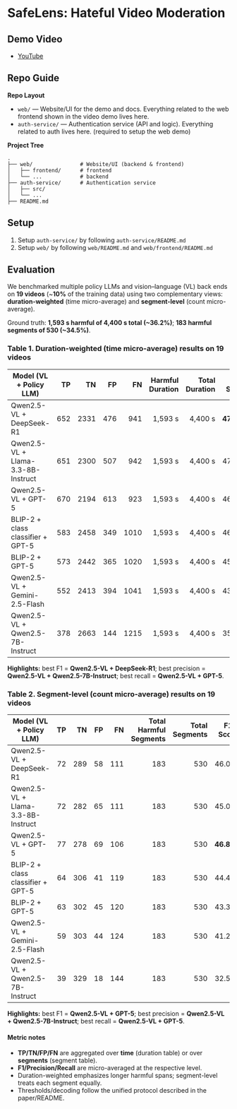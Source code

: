 # SafeLens: Hateful Video Moderation

## Demo Video

- [YouTube](https://youtu.be/B1dYceLSnXA)

## Repo Guide


**Repo Layout**

- `web/` — Website/UI for the demo and docs. Everything related to the web frontend shown in the video demo lives here.
- `auth-service/` — Authentication service (API and logic). Everything related to auth lives here. (required to setup the web demo)

**Project Tree**

```
.
├── web/               # Website/UI (backend & frontend)
│   ├── frontend/      # frontend
│   └── ...            # backend
├── auth-service/      # Authentication service
│   ├── src/
│   └── ...
├── README.md
```

## Setup

1. Setup `auth-service/` by following `auth-service/README.md`
1. Setup `web/` by following `web/README.md` and `web/frontend/README.md`

## Evaluation

We benchmarked multiple policy LLMs and vision–language (VL) back ends on **19 videos** (~**10%** of the training data) using two complementary views: **duration-weighted** (time micro-average) and **segment-level** (count micro-average).

Ground truth: **1,593 s harmful of 4,400 s total (~36.2%)**; **183 harmful segments of 530 (~34.5%)**.

### Table 1. Duration-weighted (time micro-average) results on 19 videos

| Model (VL + Policy LLM)                     |  TP |  TN  |  FP |  FN | Harmful Duration | Total Duration | F1 Score | Precision | Recall |
|---------------------------------------------|----:|-----:|----:|----:|-----------------:|---------------:|:--------:|:---------:|:------:|
| Qwen2.5-VL + DeepSeek-R1                    | 652 | 2331 | 476 | 941 |          1,593 s |        4,400 s | **47.90%** | 57.80% | 40.90% |
| Qwen2.5-VL + Llama-3.3-8B-Instruct          | 651 | 2300 | 507 | 942 |          1,593 s |        4,400 s | 47.34% | 56.20% | 40.90% |
| Qwen2.5-VL + GPT-5                          | 670 | 2194 | 613 | 923 |          1,593 s |        4,400 s | 46.59% | 52.22% | **42.06%** |
| BLIP-2 + class classifier + GPT-5           | 583 | 2458 | 349 |1010 |          1,593 s |        4,400 s | 46.19% | 62.60% | 36.60% |
| BLIP-2 + GPT-5                              | 573 | 2442 | 365 |1020 |          1,593 s |        4,400 s | 45.31% | 61.10% | 36.00% |
| Qwen2.5-VL + Gemini-2.5-Flash               | 552 | 2413 | 394 |1041 |          1,593 s |        4,400 s | 43.53% | 58.40% | 34.70% |
| Qwen2.5-VL + Qwen2.5-7B-Instruct            | 378 | 2663 | 144 |1215 |          1,593 s |        4,400 s | 35.71% | **72.40%** | 23.70% |

**Highlights:** best F1 = **Qwen2.5-VL + DeepSeek-R1**; best precision = **Qwen2.5-VL + Qwen2.5-7B-Instruct**; best recall = **Qwen2.5-VL + GPT-5**.

### Table 2. Segment-level (count micro-average) results on 19 videos

| Model (VL + Policy LLM)                     | TP | TN  | FP | FN  | Total Harmful Segments | Total Segments | F1 Score | Precision | Recall |
|---------------------------------------------|---:|----:|---:|----:|-----------------------:|---------------:|:--------:|:---------:|:------:|
| Qwen2.5-VL + DeepSeek-R1                    | 72 | 289 | 58 | 111 |                    183 |            530 | 46.00% | 55.38% | 39.34% |
| Qwen2.5-VL + Llama-3.3-8B-Instruct          | 72 | 282 | 65 | 111 |                    183 |            530 | 45.00% | 52.55% | 39.34% |
| Qwen2.5-VL + GPT-5                          | 77 | 278 | 69 | 106 |                    183 |            530 | **46.81%** | 52.74% | **42.08%** |
| BLIP-2 + class classifier + GPT-5           | 64 | 306 | 41 | 119 |                    183 |            530 | 44.44% | 60.95% | 34.97% |
| BLIP-2 + GPT-5                              | 63 | 302 | 45 | 120 |                    183 |            530 | 43.30% | 58.33% | 34.43% |
| Qwen2.5-VL + Gemini-2.5-Flash               | 59 | 303 | 44 | 124 |                    183 |            530 | 41.26% | 57.29% | 32.24% |
| Qwen2.5-VL + Qwen2.5-7B-Instruct            | 39 | 329 | 18 | 144 |                    183 |            530 | 32.50% | **68.42%** | 21.31% |


**Highlights:** best F1 = **Qwen2.5-VL + GPT-5**; best precision = **Qwen2.5-VL + Qwen2.5-7B-Instruct**; best recall = **Qwen2.5-VL + GPT-5**.

#### Metric notes
- **TP/TN/FP/FN** are aggregated over **time** (duration table) or over **segments** (segment table).
- **F1/Precision/Recall** are micro-averaged at the respective level.
- Duration-weighted emphasizes longer harmful spans; segment-level treats each segment equally.
- Thresholds/decoding follow the unified protocol described in the paper/README.
